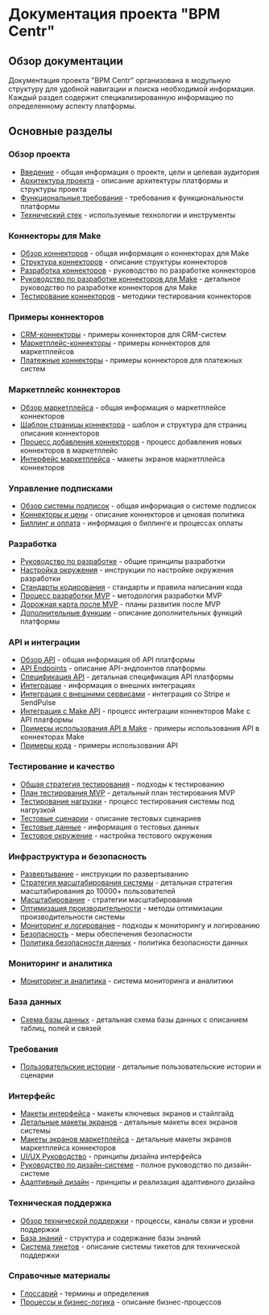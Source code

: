 # Документация проекта "BPM Centr"

## Обзор документации

Документация проекта "BPM Centr" организована в модульную структуру для удобной навигации и поиска необходимой информации. Каждый раздел содержит специализированную информацию по определенному аспекту платформы.

## Основные разделы

### Обзор проекта
- [Введение](overview/introduction.md) - общая информация о проекте, цели и целевая аудитория
- [Архитектура проекта](overview/architecture.md) - описание архитектуры платформы и структуры проекта
- [Функциональные требования](requirements/functional.md) - требования к функциональности платформы
- [Технический стек](overview/tech_stack.md) - используемые технологии и инструменты

### Коннекторы для Make
- [Обзор коннекторов](connectors/overview.md) - общая информация о коннекторах для Make
- [Структура коннекторов](connectors/structure.md) - описание структуры коннекторов
- [Разработка коннекторов](connectors/development.md) - руководство по разработке коннекторов
- [Руководство по разработке коннекторов для Make](connectors/make_development_guide.md) - детальное руководство по разработке коннекторов для Make
- [Тестирование коннекторов](connectors/testing.md) - методики тестирования коннекторов

### Примеры коннекторов
- [CRM-коннекторы](connectors/examples/crm.md) - примеры коннекторов для CRM-систем
- [Маркетплейс-коннекторы](connectors/examples/marketplace.md) - примеры коннекторов для маркетплейсов
- [Платежные коннекторы](connectors/examples/payment.md) - примеры коннекторов для платежных систем

### Маркетплейс коннекторов
- [Обзор маркетплейса](marketplace/marketplace_overview.md) - общая информация о маркетплейсе коннекторов
- [Шаблон страницы коннектора](marketplace/connector_template.md) - шаблон и структура для страниц описания коннекторов
- [Процесс добавления коннекторов](marketplace/connector_addition.md) - процесс добавления новых коннекторов в маркетплейс
- [Интерфейс маркетплейса](#интерфейс) - макеты экранов маркетплейса коннекторов

### Управление подписками
- [Обзор системы подписок](subscription/overview.md) - общая информация о системе подписок
- [Коннекторы и цены](subscription/connectors.md) - описание коннекторов и ценовая политика
- [Биллинг и оплата](subscription/billing.md) - информация о биллинге и процессах оплаты

### Разработка
- [Руководство по разработке](development/guidelines.md) - общие принципы разработки
- [Настройка окружения](development/setup.md) - инструкции по настройке окружения разработки
- [Стандарты кодирования](development/coding_standards.md) - стандарты и правила написания кода
- [Процесс разработки MVP](development/mvp_process.md) - методология разработки MVP
- [Дорожная карта после MVP](development/post_mvp_roadmap.md) - планы развития после MVP
- [Дополнительные функции](development/additional_features.md) - описание дополнительных функций платформы

### API и интеграции
- [Обзор API](api/overview.md) - общая информация об API платформы
- [API Endpoints](api/endpoints.md) - описание API-эндпоинтов платформы
- [Спецификация API](api/specification.md) - детальная спецификация API платформы
- [Интеграции](integrations/overview.md) - информация о внешних интеграциях
- [Интеграция с внешними сервисами](integrations/external_services.md) - интеграция со Stripe и SendPulse
- [Интеграция с Make API](integrations/make_integration.md) - процесс интеграции коннекторов Make с API платформы
- [Примеры использования API в Make](integrations/make_api_examples.md) - примеры использования API в коннекторах Make
- [Примеры кода](api/code_examples.md) - примеры использования API

### Тестирование и качество
- [Общая стратегия тестирования](testing/overview.md) - подходы к тестированию
- [План тестирования MVP](testing/test_plan.md) - детальный план тестирования MVP
- [Тестирование нагрузки](testing/load_testing.md) - процесс тестирования системы под нагрузкой
- [Тестовые сценарии](testing/scenarios.md) - описание тестовых сценариев
- [Тестовые данные](testing/data.md) - информация о тестовых данных
- [Тестовое окружение](testing/environment.md) - настройка тестового окружения

### Инфраструктура и безопасность
- [Развертывание](infrastructure/deployment.md) - инструкции по развертыванию
- [Стратегия масштабирования системы](infrastructure/scaling_strategy.md) - детальная стратегия масштабирования до 10000+ пользователей
- [Масштабирование](infrastructure/scaling.md) - стратегии масштабирования
- [Оптимизация производительности](infrastructure/performance_optimization.md) - методы оптимизации производительности системы
- [Мониторинг и логирование](infrastructure/monitoring_logging.md) - подходы к мониторингу и логированию
- [Безопасность](infrastructure/security.md) - меры обеспечения безопасности
- [Политика безопасности данных](security/security_policy.md) - политика безопасности данных

### Мониторинг и аналитика
- [Мониторинг и аналитика](monitoring/monitoring_analytics.md) - система мониторинга и аналитики

### База данных
- [Схема базы данных](database/schema.md) - детальная схема базы данных с описанием таблиц, полей и связей

### Требования
- [Пользовательские истории](requirements/user_stories.md) - детальные пользовательские истории и сценарии

### Интерфейс
- [Макеты интерфейса](ui/wireframes.md) - макеты ключевых экранов и стайлгайд
- [Детальные макеты экранов](ui/detailed_screens.md) - детальные макеты всех экранов системы
- [Макеты экранов маркетплейса](ui/marketplace_screens.md) - детальные макеты экранов маркетплейса коннекторов
- [UI/UX Руководство](ui/guidelines.md) - принципы дизайна интерфейса
- [Руководство по дизайн-системе](ui/design_system.md) - полное руководство по дизайн-системе
- [Адаптивный дизайн](ui/adaptive_design.md) - принципы и реализация адаптивного дизайна

### Техническая поддержка
- [Обзор технической поддержки](support/support_overview.md) - процессы, каналы связи и уровни поддержки
- [База знаний](support/knowledge_base.md) - структура и содержание базы знаний
- [Система тикетов](support/ticket_system.md) - описание системы тикетов для технической поддержки

### Справочные материалы
- [Глоссарий](reference/glossary.md) - термины и определения
- [Процессы и бизнес-логика](reference/processes.md) - описание бизнес-процессов
